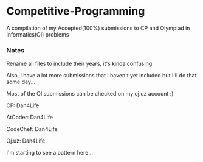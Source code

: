 # Competitive-Programming
A compilation of my Accepted(100%) submissions to CP and Olympiad in Informatics(OI) problems

### Notes

Rename all files to include their years, it's kinda confusing

Also, I have a lot more submissions that I haven't yet included but I'll do that some day...

Most of the OI submissions can be checked on my oj.uz account :)

CF:   Dan4Life

AtCoder:   Dan4Life

CodeChef:   Dan4Life

Oj.uz:   Dan4Life

I'm starting to see a pattern here...

